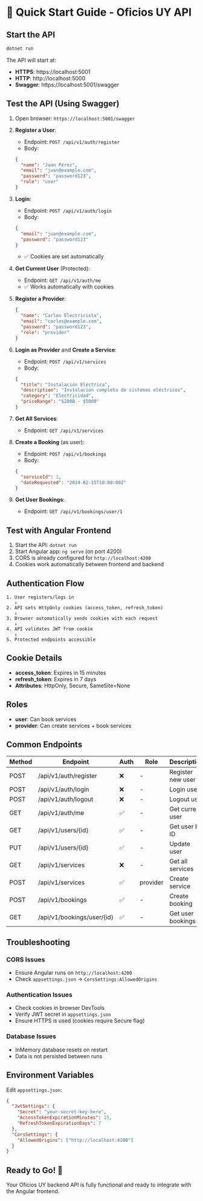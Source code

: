 # 🚀 Quick Start Guide - Oficios UY API

## Start the API

```bash
dotnet run
```

The API will start at:
- **HTTPS**: https://localhost:5001
- **HTTP**: http://localhost:5000
- **Swagger**: https://localhost:5001/swagger

## Test the API (Using Swagger)

1. Open browser: `https://localhost:5001/swagger`

2. **Register a User**:
   - Endpoint: `POST /api/v1/auth/register`
   - Body:
   ```json
   {
     "name": "Juan Pérez",
     "email": "juan@example.com",
     "password": "password123",
     "role": "user"
   }
   ```

3. **Login**:
   - Endpoint: `POST /api/v1/auth/login`
   - Body:
   ```json
   {
     "email": "juan@example.com",
     "password": "password123"
   }
   ```
   - ✅ Cookies are set automatically

4. **Get Current User** (Protected):
   - Endpoint: `GET /api/v1/auth/me`
   - ✅ Works automatically with cookies

5. **Register a Provider**:
   ```json
   {
     "name": "Carlos Electricista",
     "email": "carlos@example.com",
     "password": "password123",
     "role": "provider"
   }
   ```

6. **Login as Provider** and **Create a Service**:
   - Endpoint: `POST /api/v1/services`
   - Body:
   ```json
   {
     "title": "Instalación Eléctrica",
     "description": "Instalación completa de sistemas eléctricos",
     "category": "Electricidad",
     "priceRange": "$2000 - $5000"
   }
   ```

7. **Get All Services**:
   - Endpoint: `GET /api/v1/services`

8. **Create a Booking** (as user):
   - Endpoint: `POST /api/v1/bookings`
   - Body:
   ```json
   {
     "serviceId": 1,
     "dateRequested": "2024-02-15T10:00:00Z"
   }
   ```

9. **Get User Bookings**:
   - Endpoint: `GET /api/v1/bookings/user/1`

## Test with Angular Frontend

1. Start the API: `dotnet run`
2. Start Angular app: `ng serve` (on port 4200)
3. CORS is already configured for `http://localhost:4200`
4. Cookies work automatically between frontend and backend

## Authentication Flow

```
1. User registers/logs in
   ↓
2. API sets HttpOnly cookies (access_token, refresh_token)
   ↓
3. Browser automatically sends cookies with each request
   ↓
4. API validates JWT from cookie
   ↓
5. Protected endpoints accessible
```

## Cookie Details

- **access_token**: Expires in 15 minutes
- **refresh_token**: Expires in 7 days
- **Attributes**: HttpOnly, Secure, SameSite=None

## Roles

- **user**: Can book services
- **provider**: Can create services + book services

## Common Endpoints

| Method | Endpoint | Auth | Role | Description |
|--------|----------|------|------|-------------|
| POST | /api/v1/auth/register | ❌ | - | Register new user |
| POST | /api/v1/auth/login | ❌ | - | Login user |
| POST | /api/v1/auth/logout | ❌ | - | Logout user |
| GET | /api/v1/auth/me | ✅ | - | Get current user |
| GET | /api/v1/users/{id} | ✅ | - | Get user by ID |
| PUT | /api/v1/users/{id} | ✅ | - | Update user |
| GET | /api/v1/services | ❌ | - | Get all services |
| POST | /api/v1/services | ✅ | provider | Create service |
| POST | /api/v1/bookings | ✅ | - | Create booking |
| GET | /api/v1/bookings/user/{id} | ✅ | - | Get user bookings |

## Troubleshooting

### CORS Issues
- Ensure Angular runs on `http://localhost:4200`
- Check `appsettings.json` → `CorsSettings:AllowedOrigins`

### Authentication Issues
- Check cookies in browser DevTools
- Verify JWT secret in `appsettings.json`
- Ensure HTTPS is used (cookies require Secure flag)

### Database Issues
- InMemory database resets on restart
- Data is not persisted between runs

## Environment Variables

Edit `appsettings.json`:

```json
{
  "JwtSettings": {
    "Secret": "your-secret-key-here",
    "AccessTokenExpirationMinutes": 15,
    "RefreshTokenExpirationDays": 7
  },
  "CorsSettings": {
    "AllowedOrigins": ["http://localhost:4200"]
  }
}
```

## Ready to Go! 🎉

Your Oficios UY backend API is fully functional and ready to integrate with the Angular frontend.
